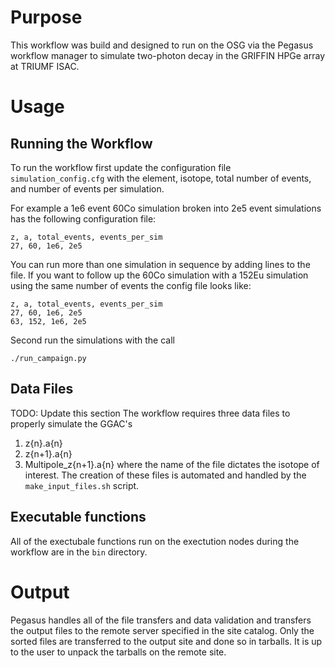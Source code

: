 # Purpose
This workflow was build and designed to run on the OSG via the Pegasus workflow manager to simulate two-photon decay in the GRIFFIN HPGe array at TRIUMF ISAC.

# Usage
## Running the Workflow
To run the workflow first update the configuration file `simulation_config.cfg` with the element, isotope, total number of events, and number of events per simulation.

For example a 1e6 event 60Co simulation broken into 2e5 event simulations has the following configuration file: 
```
z, a, total_events, events_per_sim
27, 60, 1e6, 2e5
```

You can run more than one simulation in sequence by adding lines to the file. If you want to follow up the 60Co simulation with a 152Eu simulation using the same number of events the config file looks like: 
```
z, a, total_events, events_per_sim
27, 60, 1e6, 2e5
63, 152, 1e6, 2e5
```
Second run the simulations with the call 
```
./run_campaign.py
```

## Data Files
TODO: Update this section
The workflow requires three data files to properly simulate the GGAC's
1. z{n}.a{n}
2. z{n+1}.a{n}
3. Multipole_z{n+1}.a{n}
where the name of the file dictates the isotope of interest. The creation of these files is automated and handled by the `make_input_files.sh` script.

## Executable functions
All of the exectubale functions run on the exectution nodes during the workflow are in the `bin` directory.

# Output
Pegasus handles all of the file transfers and data validation and transfers the output files to the remote server specified in the site catalog. Only the sorted files are transferred to the output site and done so in tarballs. It is up to the user to unpack the tarballs on the remote site.
